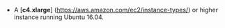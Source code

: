 - A [**c4.xlarge**] (https://aws.amazon.com/ec2/instance-types/) or higher instance running Ubuntu 16.04.

